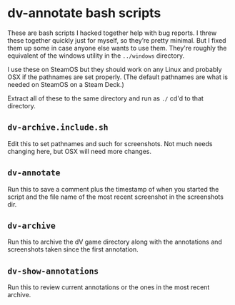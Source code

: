 # dv-annotate bash scripts

These are bash scripts I hacked together help with bug reports. I threw these together quickly just for myself, so they’re pretty minimal. But I fixed them up some in case anyone else wants to use them. They're roughly the equivalent of the windows utility in the `../windows` directory.

I use these on SteamOS but they should work on any Linux and probably OSX if the pathnames are set properly. (The default pathnames are what is needed on SteamOS on a Steam Deck.)

Extract all of these to the same directory and run as `./` cd'd to that directory.

## `dv-archive.include.sh`

Edit this to set pathnames and such for screenshots. Not much needs changing here, but OSX will need more changes.

## `dv-annotate`

Run this to save a comment plus the timestamp of when you started the script and the file name of the most recent screenshot in the screenshots dir.

## `dv-archive`

Run this to archive the dV game directory along with the annotations and screenshots taken since the first annotation.

## `dv-show-annotations`

Run this to review current annotations or the ones in the most recent archive.